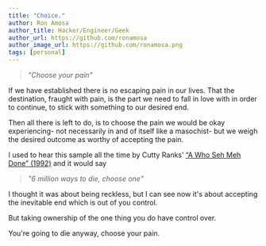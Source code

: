 ```yaml
---
title: "Choice."
author: Ron Amosa
author_title: Hacker/Engineer/Geek
author_url: https://github.com/ronamosa
author_image_url: https://github.com/ronamosa.png
tags: [personal]
---
```



> _"Choose your pain"_

If we have established there is no escaping pain in our lives. That the destination, fraught with pain, is the part we need to fall in love with in order to continue, to stick with something to our desired end.

Then all there is left to do, is to choose the pain we would be okay experiencing- not necessarily in and of itself like a masochist- but we weigh the desired outcome as worthy of accepting the pain.

I used to hear this sample all the time by Cutty Ranks’ [“A Who Seh Meh Done” (1992)](https://youtu.be/g7qxiGxAwyQ) and it would say

> _"6 million ways to die, choose one"_

I thought it was about being reckless, but I can see now it's about accepting the inevitable end which is out of you control.

But taking ownership of the one thing you do have control over.

You're going to die anyway, choose your pain.
